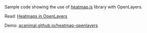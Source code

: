 Sample code showing the use of [heatmap.js](http://www.patrick-wied.at/static/heatmapjs/) library with OpenLayers.

Read: [Heatmaps in OpenLayers](http://acuriousanimal.com/blog/2011/06/06/heatmaps-in-openlayers/)

Demo: [acanimal.github.io/heatmap-openlayers](acanimal.github.io/heatmap-openlayers)
